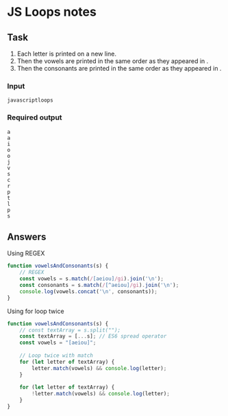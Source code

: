 # JS Loops notes

## Task

1. Each letter is printed on a new line.
2. Then the vowels are printed in the same order as they appeared in .
3. Then the consonants are printed in the same order as they appeared in .

### Input
```
javascriptloops
```

### Required output
```
a
a
i
o
o
j
v
s
c
r
p
t
l
p
s
```

## Answers

Using REGEX
```js
function vowelsAndConsonants(s) {
    // REGEX
    const vowels = s.match(/[aeiou]/gi).join('\n');
    const consonants = s.match(/[^aeiou]/gi).join('\n');
    console.log(vowels.concat('\n', consonants));   
}
```

Using for loop twice
```js
function vowelsAndConsonants(s) {  
    // const textArray = s.split("");
    const textArray = [...s]; // ES6 spread operator
    const vowels = "[aeiou]";
    
    // Loop twice with match
    for (let letter of textArray) {
        letter.match(vowels) && console.log(letter);
    }
    
    for (let letter of textArray) {
        !letter.match(vowels) && console.log(letter);
    }
}
```